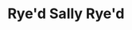 ---
abv: 5.3%
alt:
availability: Keg
bitterness: 
description: A Saison brewed with flaked rye for a nice spiciness on the back end. We also added East Kent Golding hops for a nice flavor and aroma.
gravity: 
hops: 
ibu: 22
img: ryed-sally-ryed.jpg
layout: beer
malt: 
modal-id: ryed-sally-ryed
title: Rye'd Sally Rye'd
on-tap: yup
sourness: 
style: Saison
---